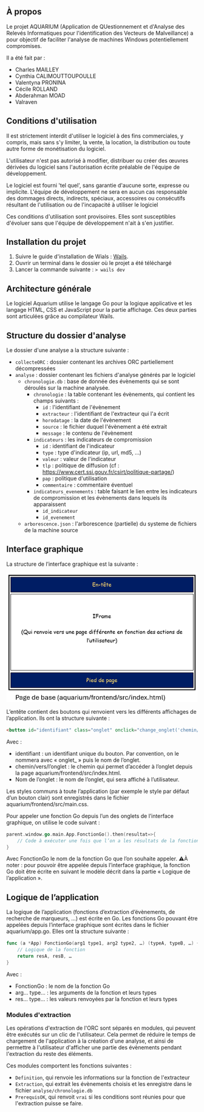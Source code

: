 ## À propos

Le projet AQUARIUM (Application de QUestionnement et d'Analyse des Relevés Informatiques pour l'identification des Vecteurs de Malveillance) a pour objectif de faciliter l'analyse de machines Windows potentiellement compromises.

Il a été fait par :
- Charles MAILLEY
- Cynthia CALIMOUTTOUPOULLE
- Valentyna PRONINA
- Cécile ROLLAND
- Abderahman MOAD
- Valraven

## Conditions d'utilisation

Il est strictement interdit d'utiliser le logiciel à des fins commerciales, y compris, mais sans s'y limiter, la vente, la location, la distribution ou toute autre forme de monétisation du logiciel.

L'utilisateur n'est pas autorisé à modifier, distribuer ou créer des œuvres dérivées du logiciel sans l'autorisation écrite préalable de l'équipe de développement.

Le logiciel est fourni 'tel quel', sans garantie d'aucune sorte, expresse ou implicite. L'équipe de développement ne sera en aucun cas responsable des dommages directs, indirects, spéciaux, accessoires ou consécutifs résultant de l'utilisation ou de l'incapacité à utiliser le logiciel

Ces conditions d'utilisation sont provisoires. Elles sont susceptibles d'évoluer sans que l'équipe de développement n'ait à s'en justifier.

## Installation du projet

1. Suivre le guide d'installation de Wials : [Wails](https://wails.io/docs/gettingstarted/installation).
2. Ouvrir un terminal dans le dossier où le projet a été téléchargé
3. Lancer la commande suivante : ``> wails dev``

## Architecture générale

Le logiciel Aquarium utilise le langage Go pour la logique applicative et les langage HTML, CSS et JavaScript pour la partie affichage.
Ces deux parties sont articulées grâce au compilateur Wails. 

## Structure du dossier d'analyse

Le dossier d'une analyse a la structure suivante : 
- ``collecteORC`` : dossier contenant les archives ORC partiellement décompressées
- ``analyse`` : dossier contenant les fichiers d'analyse générés par le logiciel
  - ``chronologie.db`` : base de donnée des évènements qui se sont déroulés sur la machine analysée. 
    - ``chronologie`` : la table contenant les évènements, qui contient les champs suivants :
      - ``id`` : l'identifiant de l'évènement
      - ``extracteur`` : l'identifiant de l'extracteur qui l'a écrit
      - ``horodatage`` : la date de l'évènement
      - ``source`` : le fichier duquel l'évènement a été extrait
      - ``message`` : le contenu de l'évènement
    - ``indicateurs`` : les indicateurs de compromission
      - ``id`` : identifiant de l'indicateur
      - ``type`` : type d'indicateur (ip, url, md5, ...)
      - ``valeur`` : valeur de l'indicateur
      - ``tlp`` : politique de diffusion (cf : https://www.cert.ssi.gouv.fr/csirt/politique-partage/)
      - ``pap`` : politique d'utilisation
      - ``commentaire`` : commentaire éventuel
    - ``indicateurs_evenements`` : table faisant le lien entre les indicateurs de compromission et les évènements dans lequels ils apparaissent
      - ``id_indicateur``
      - ``id_evenement``
  - ``arborescence.json`` : l'arborescence (partielle) du systeme de fichiers de la machine source 

## Interface graphique

La structure de l’interface graphique est la suivante :

![Structure du projet](images_documentation/image.png)

L’entête contient des boutons qui renvoient vers les différents affichages de l’application. Ils ont la structure suivante : 

```html
<button id="identifiant" class="onglet" onclick="change_onglet('chemin/vers/l’onglet','identifiant')"> Nom de l’onglet</button>
```
Avec : 
- identifiant : un identifiant unique du bouton. Par convention, on le nommera avec « onglet_ » puis le nom de l’onglet.
- chemin/vers/l’onglet : le chemin qui permet d’accéder à l’onglet depuis la page aquarium/frontend/src/index.html.
- Nom de l’onglet : le nom de l’onglet, qui sera affiché à l’utilisateur.

Les styles communs à toute l’application (par exemple le style par défaut d’un bouton clair) sont enregistrés dans le fichier aquarium/frontend/src/main.css.

Pour appeler une fonction Go depuis l’un des onglets de l’interface graphique, on utilise le code suivant : 

```go
parent.window.go.main.App.FonctionGo().then(resultat=>{
	// Code à exécuter une fois que l’on a les résultats de la fonction Go
}
```

Avec FonctionGo le nom de la fonction Go que l’on souhaite appeler.
⚠️À noter : pour pouvoir être appelée depuis l’interface graphique, la fonction Go doit être écrite en suivant le modèle décrit dans la partie « Logique de l’application ».

## Logique de l’application

La logique de l’application (fonctions d’extraction d’évènements, de recherche de marqueurs, …) est écrite en Go.
Les fonctions Go pouvant être appelées depuis l’interface graphique sont écrites dans le fichier aquarium/app.go. Elles ont la structure suivante : 
```go
func (a *App) FonctionGo(arg1 type1, arg2 type2, …) (typeA, typeB, …) {
    // Logique de la fonction
    return resA, resB, …
}
```
Avec : 
- FonctionGo : le nom de la fonction Go
- arg... type... : les arguments de la fonction et leurs types
- res... type... : les valeurs renvoyées par la fonction et leurs types

### Modules d'extraction

Les opérations d'extraction de l'ORC sont séparés en modules, qui peuvent être exécutés sur un clic de l'utilisateur. 
Cela permet de réduire le temps de chargement de l'application à la création d'une analyse, et ainsi de permettre à l'utilisateur d'afficher une partie des évènements pendant l'extraction du reste des éléments. 

Ces modules comportent les fonctions suivantes : 
- ``Definition``, qui renvoie les informations sur la fonction de l'extracteur
- ``Extraction``, qui extrait les évènements choisis et les enregistre dans le fichier ``analyse/chronologie.db``
- ``PrerequisOK``, qui renvoit ``vrai`` si les conditions sont réunies pour que l'extraction puisse se faire.
